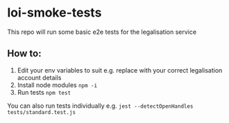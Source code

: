 # loi-smoke-tests

This repo will run some basic e2e tests for the legalisation service

## How to:

1. Edit your env variables to suit e.g. replace with your correct legalisation account details
2. Install node modules
`npm -i`
3. Run tests
`npm test`
   
You can also run tests individually e.g.
`jest --detectOpenHandles tests/standard.test.js`